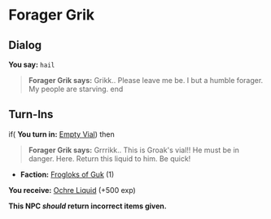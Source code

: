 # Forager Grik
## Dialog

**You say:** `hail`



>**Forager Grik says:** Grikk.. Please leave me be. I but a humble forager. My people are starving.
end

## Turn-Ins




if( **You turn in:** [Empty Vial](/item/13375)) then


>**Forager Grik says:** Grrrikk.. This is Groak's vial!! He must be in danger. Here. Return this liquid to him. Be quick!


* __Faction:__ [Frogloks of Guk](/faction/251) (1)


 **You receive:**  [Ochre Liquid](/item/13376) (+500 exp)

**This NPC *should* return incorrect items given.**

